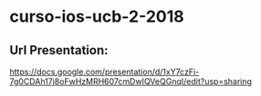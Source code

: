 # curso-ios-ucb-2-2018

## Url Presentation:
https://docs.google.com/presentation/d/1xY7czFi-7g0CDAh17j8oFwHzMRH607cmDwIQVeQGnqI/edit?usp=sharing
